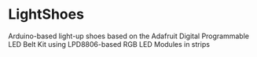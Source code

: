 LightShoes
==========

Arduino-based light-up shoes based on the Adafruit Digital Programmable LED Belt Kit using LPD8806-based RGB LED Modules in strips